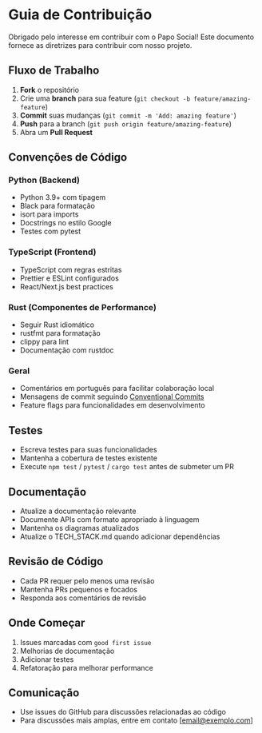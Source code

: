 # Guia de Contribuição

Obrigado pelo interesse em contribuir com o Papo Social! Este documento fornece as diretrizes para contribuir com nosso projeto.

## Fluxo de Trabalho

1. **Fork** o repositório
2. Crie uma **branch** para sua feature (`git checkout -b feature/amazing-feature`)
3. **Commit** suas mudanças (`git commit -m 'Add: amazing feature'`)
4. **Push** para a branch (`git push origin feature/amazing-feature`)
5. Abra um **Pull Request**

## Convenções de Código

### Python (Backend)
- Python 3.9+ com tipagem
- Black para formatação
- isort para imports
- Docstrings no estilo Google
- Testes com pytest

### TypeScript (Frontend)
- TypeScript com regras estritas
- Prettier e ESLint configurados
- React/Next.js best practices

### Rust (Componentes de Performance)  
- Seguir Rust idiomático
- rustfmt para formatação
- clippy para lint
- Documentação com rustdoc

### Geral
- Comentários em português para facilitar colaboração local
- Mensagens de commit seguindo [Conventional Commits](https://www.conventionalcommits.org/)
- Feature flags para funcionalidades em desenvolvimento

## Testes

- Escreva testes para suas funcionalidades
- Mantenha a cobertura de testes existente 
- Execute `npm test` / `pytest` / `cargo test` antes de submeter um PR

## Documentação

- Atualize a documentação relevante
- Documente APIs com formato apropriado à linguagem
- Mantenha os diagramas atualizados
- Atualize o TECH_STACK.md quando adicionar dependências

## Revisão de Código

- Cada PR requer pelo menos uma revisão
- Mantenha PRs pequenos e focados
- Responda aos comentários de revisão

## Onde Começar

1. Issues marcadas com `good first issue`
2. Melhorias de documentação
3. Adicionar testes
4. Refatoração para melhorar performance

## Comunicação

- Use issues do GitHub para discussões relacionadas ao código
- Para discussões mais amplas, entre em contato [email@exemplo.com]
